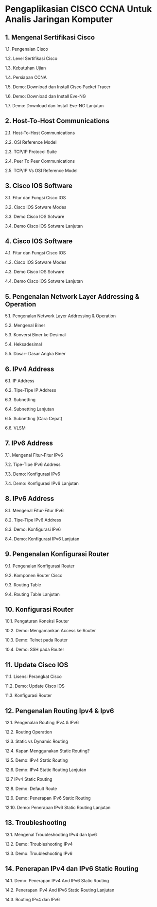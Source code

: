 # Pengaplikasian CISCO CCNA Untuk Analis Jaringan Komputer
## 1. Mengenal Sertifikasi Cisco
1.1. Pengenalan Cisco

1.2. Level Sertifikasi Cisco

1.3. Kebutuhan Ujian

1.4. Persiapan CCNA

1.5. Demo: Download dan Install Cisco Packet Tracer

1.6. Demo: Download dan Install Eve-NG

1.7. Demo: Download dan Install Eve-NG Lanjutan
## 2. Host-To-Host Communications
2.1. Host-To-Host Communications

2.2. OSI Reference Model

2.3. TCP/IP Protocol Suite

2.4. Peer To Peer Communications

2.5. TCP/IP Vs OSI Reference Model

## 3. Cisco IOS Software
3.1. Fitur dan Fungsi Cisco IOS

3.2. Cisco IOS Sotware Modes

3.3. Demo Cisco IOS Sotware

3.4. Demo Cisco IOS Sotware Lanjutan
## 4. Cisco IOS Software
4.1. Fitur dan Fungsi Cisco IOS

4.2. Cisco IOS Sotware Modes

4.3. Demo Cisco IOS Sotware

4.4. Demo Cisco IOS Sotware Lanjutan
## 5. Pengenalan Network Layer Addressing & Operation
5.1. Pengenalan Network Layer Addressing & Operation

5.2. Mengenal Biner

5.3. Konversi Biner ke Desimal

5.4. Heksadesimal

5.5. Dasar- Dasar Angka Biner
## 6. IPv4 Address
6.1. IP Address

6.2. Tipe-Tipe IP Address

6.3. Subnetting

6.4. Subnetting Lanjutan

6.5. Subnetting (Cara Cepat)

6.6. VLSM
## 7. IPv6 Address
7.1. Mengenal Fitur-Fitur IPv6

7.2. Tipe-Tipe IPv6 Address

7.3. Demo: Konfigurasi IPv6

7.4. Demo: Konfigurasi IPv6 Lanjutan
## 8. IPv6 Address
8.1. Mengenal Fitur-Fitur IPv6

8.2. Tipe-Tipe IPv6 Address

8.3. Demo: Konfigurasi IPv6

8.4. Demo: Konfigurasi IPv6 Lanjutan
## 9. Pengenalan Konfigurasi Router
9.1. Pengenalan Konfigurasi Router

9.2. Komponen Router Cisco

9.3. Routing Table

9.4. Routing Table Lanjutan
## 10. Konfigurasi Router
10.1. Pengaturan Koneksi Router

10.2. Demo: Mengamankan Access ke Router

10.3. Demo: Telnet pada Router

10.4. Demo: SSH pada Router
## 11. Update Cisco IOS
11.1. Lisensi Perangkat Cisco

11.2. Demo: Update Cisco IOS

11.3. Konfigurasi Router
## 12. Pengenalan Routing Ipv4 & Ipv6
12.1. Pengenalan Routing IPv4 & IPv6

12.2. Routing Operation

12.3. Static vs Dynamic Routing

12.4. Kapan Menggunakan Static Routing?

12.5. Demo: IPv4 Static Routing

12.6. Demo: IPv4 Static Routing Lanjutan

12.7 IPv4 Static Routing

12.8. Demo: Default Route

12.9. Demo: Penerapan IPv6 Static Routing

12.10. Demo: Penerapan IPv6 Static Routing Lanjutan
## 13. Troubleshooting
13.1. Mengenal Troubleshooting IPv4 dan Ipv6

13.2. Demo: Troubleshooting IPv4

13.3. Demo: Troubleshooting IPv6
## 14. Penerapan IPv4 dan IPv6 Static Routing
14.1. Demo: Penerapan IPv4 And IPv6 Static Routing

14.2. Penerapan IPv4 And IPv6 Static Routing Lanjutan

14.3. Routing IPv4 dan IPv6

